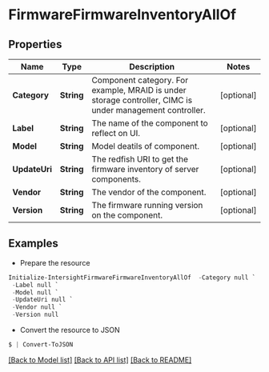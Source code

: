 # FirmwareFirmwareInventoryAllOf
## Properties

Name | Type | Description | Notes
------------ | ------------- | ------------- | -------------
**Category** | **String** | Component category. For example, MRAID is under storage controller, CIMC is under management controller. | [optional] 
**Label** | **String** | The name of the component to reflect on UI. | [optional] 
**Model** | **String** | Model deatils of component. | [optional] 
**UpdateUri** | **String** | The redfish URI to get the firmware inventory of server components. | [optional] 
**Vendor** | **String** | The vendor of the component. | [optional] 
**Version** | **String** | The firmware running version on the component. | [optional] 

## Examples

- Prepare the resource
```powershell
Initialize-IntersightFirmwareFirmwareInventoryAllOf  -Category null `
 -Label null `
 -Model null `
 -UpdateUri null `
 -Vendor null `
 -Version null
```

- Convert the resource to JSON
```powershell
$ | Convert-ToJSON
```

[[Back to Model list]](../README.md#documentation-for-models) [[Back to API list]](../README.md#documentation-for-api-endpoints) [[Back to README]](../README.md)

